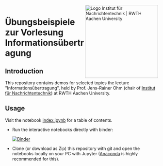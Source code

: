 <img align="right" src="https://git.rwth-aachen.de/IENT/ient.nb/raw/master/figures/rwth_ient_logo@2x.png" alt="Logo Institut für Nachrichtentechnik | RWTH Aachen University" width="240px">

# Übungsbeispiele zur Vorlesung Informationsübertragung

## Introduction

This repository contains demos for selected topics the lecture "Informationsübertragung", held by Prof. Jens-Rainer Ohm (chair of [Institut für Nachrichtentechnik](http://www.ient.rwth-aachen.de)) at RWTH Aachen University.

## Usage

Visit the notebook [index.ipynb](index.ipynb) for a table of contents.

* Run the interactive notebooks directly with binder:

  [![Binder](https://mybinder.org/badge_logo.svg)](https://mybinder.org/v2/git/https%3A%2F%2Fgit.rwth-aachen.de%2FIENT%2Fiue-demos/84f1daf176094b3bc070f2f64f00a1b58c8e48e4?filepath=index.ipynb)
* Clone (or download as Zip) this repository with git and open the notebooks locally on your PC with Jupyter ([Anaconda](https://www.anaconda.com/) is highly recommended for this).